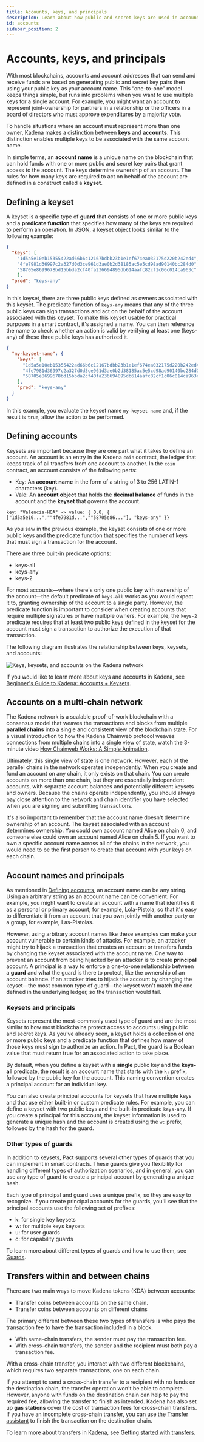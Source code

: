 ```yaml
---
title: Accounts, keys, and principals
description: Learn about how public and secret keys are used in accounts and how accounts on Kadena blockchain differ from accounts and addresses on most blockchains.
id: accounts
sidebar_position: 2
---
```


# Accounts, keys, and principals

With most blockchains, accounts and account addresses that can send and receive funds are based on generating public and secret key pairs then using your public key as your account name. 
This “one-to-one” model keeps things simple, but runs into problems when you want to use multiple keys for a single account. 
For example, you might want an account to represent joint-ownership for partners in a relationship or the officers in a board of directors who must approve expenditures by a majority vote.

To handle situations where an account must represent more than one owner, Kadena makes a distinction between **keys** and **accounts**. 
This distinction enables multiple keys to be associated with the same account name.

In simple terms, an **account name** is a unique name on the blockchain that can hold funds with one or more public and secret key pairs that grant access to the account. 
The keys determine ownership of an account. 
The rules for how many keys are required to act on behalf of the account are defined in a construct called a **keyset**.

## Defining a keyset

A keyset is a specific type of **guard** that consists of one or more  public keys and a **predicate function** that specifies how many of the keys are required to perform an operation. 
In JSON, a keyset object looks similar to the following example:

```json
{
  "keys": [
    "1d5a5e10eb15355422ad66b6c12167bdbb23b1e1ef674ea032175d220b242ed4",
    "4fe7981d36997c2a327d0d3ce961d3ae0b2d38185ac5e5cd98ad90140bc284d0",
    "58705e8699678bd15bbda2cf40fa236694895db614aafc82cf1c06c014ca963c"
    ],
  "pred": "keys-any"
}

```

In this keyset, there are three public keys defined as owners associated with this keyset.
The predicate function of `keys-any` means that any of the three public keys can sign transactions and act on the behalf of the account associated with this keyset.
To make this keyset usable for practical purposes in a smart contract, it's assigned a name.
You can then reference the name to check whether an action is valid by verifying at least one (keys-any)  of these three public keys has authorized it.

```json
{
  "my-keyset-name": {
    "keys": [
      "1d5a5e10eb15355422ad66b6c12167bdbb23b1e1ef674ea032175d220b242ed4",
      "4fe7981d36997c2a327d0d3ce961d3ae0b2d38185ac5e5cd98ad90140bc284d0",
      "58705e8699678bd15bbda2cf40fa236694895db614aafc82cf1c06c014ca963c"
    ],
    "pred": "keys-any"
  }
}
```

In this example, you evaluate the keyset name `my-keyset-name` and, if the result is `true`, allow the action to be performed.
 
## Defining accounts

Keysets are important because they are one part what it takes to define an account.
An account is an entry in the Kadena `coin` contract, the ledger that keeps track of all transfers from one account to another.
In the `coin` contract, an account consists of the following parts:

- Key: An **account name** in the form of a string of 3 to 256 LATIN-1 characters (key).
- Vale: An **account object** that holds the **decimal balance** of funds in the account and the **keyset** that governs the account.

```text
key: "Valencia-HOA" -> value: { 0.0, { ["1d5a5e10...",""4fe7981d...",""58705e86..."], "keys-any" }}
```

As you saw in the previous example, the keyset consists of one or more public keys and the predicate function that specifies the number of keys that must sign a transaction for the account.

There are three built-in predicate options:

- keys-all
- keys-any
- keys-2

For most accounts—where there's only one public key with ownership of the account—the default predicate of `keys-all` works as you would expect it to, granting ownership of the account to a single party. 
However, the predicate function is important to consider when creating accounts that require multiple signatures or have multiple owners. 
For example, the `keys-2` predicate requires that at least two public keys defined in the keyset for the account must sign a transaction to authorize the execution of that transaction.

The following diagram illustrates the relationship between keys, keysets, and accounts:

![Keys, keysets, and accounts on the Kadena network](/img/kadena-account.png)

If you would like to learn more about keys and accounts in Kadena, see [Beginner's Guide to Kadena: Accounts + Keysets](https://medium.com/kadena-io/beginners-guide-to-kadena-accounts-keysets-fb7f32104291).

## Accounts on a multi-chain network

The Kadena network is a scalable proof-of-work blockchain with a consensus model that weaves the transactions and blocks from multiple **parallel chains** into a single and consistent view of the blockchain state. 
For a visual introduction to how the Kadena Chainweb protocol weaves connections from multiple chains into a single view of state, watch the 3-minute video [How Chainweb Works: A Simple Animation](https://www.youtube.com/watch?v=hYvXxFbsN6I).

Ultimately, this single view of state is one network. 
However, each of the parallel chains in the network operates independently. 
When you create and fund an account on any chain, it only exists on that chain. 
You can create accounts on more than one chain, but they are essentially independent accounts, with separate account balances and potentially different keysets and owners. 
Because the chains operate independently, you should always pay close attention to the network and chain identifier you have selected when you are signing and submitting transactions.

It's also important to remember that the account name doesn't determine ownership of an account. 
The keyset associated with an account determines ownership. 
You could own account named Alice on chain 0, and someone else could own an account named Alice on chain 5. 
If you want to own a specific account name across all of the chains in the network, you would need to be the first person to create that account with your keys on each chain.

## Account names and principals

As mentioned in [Defining accounts](#defining-accounts), an account name can be any string. 
Using an arbitrary string as an account name can be convenient. 
For example, you might want to create an account with a name that identifies it as a personal or primary account, for example, Lola-Pistola, so that it's easy to differentiate it from an account that you own jointly with another party or a group, for example, Las-Pistolas.

However, using arbitrary account names like these examples can make your account vulnerable to certain kinds of attacks. 
For example, an attacker might try to hijack a transaction that creates an account or transfers funds by changing the keyset associated with the account name. 
One way to prevent an account from being hijacked by an attacker is to create **principal** account. 
A principal is a way to enforce a one-to-one relationship between a **guard** and what the guard is there to protect, like the ownership of an account balance. 
If an attacker tries to hijack the account by changing the keyset—the most common type of guard—the keyset won't match the one defined in the underlying ledger, so the transaction would fail.

### Keysets and principals

Keysets represent the most-commonly used type of guard and are the most similar to how most blockchains protect access to accounts using public and secret keys. 
As you've already seen, a keyset holds a collection of one or more public keys and a predicate function that defines how many of those keys must sign to authorize an action. 
In Pact, the guard is a Boolean value that must return true for an associated action to take place.

By default, when you define a keyset with a **single** public key and the **keys-all** predicate, the result is an account name that starts with the `k:` prefix, followed by the public key for the account. This naming convention creates a principal account for an individual key.

You can also create principal accounts for keysets that have multiple keys and that use either built-in or custom predicate rules. 
For example, you can define a keyset with two public keys and the built-in predicate `keys-any`. 
If you create a principal for this account, the keyset information is used to generate a unique hash and the account is created using the `w:` prefix, followed by the hash for the guard.

### Other types of guards

In addition to keysets, Pact supports several other types of guards that you can implement in smart contracts. 
These guards give you flexibility for handling different types of authorization scenarios, and in general, you can use any type of guard to create a principal account by generating a unique hash.

Each type of principal and guard uses a unique prefix, so they are easy to recognize. 
If you create principal accounts for the guards, you'll see that the principal accounts use the following set of prefixes:

- k: for single key keysets
- w: for multiple keys keysets
- u: for user guards
- c: for capability guards

To learn more about different types of guards and how to use them, see [Guards](/smart-contracts/guards). 

## Transfers within and between chains

There are two main ways to move Kadena tokens (KDA) between accounts:

- Transfer coins between accounts on the same chain.
- Transfer coins between accounts on different chains

The primary different between these two types of transfers is who pays the transaction fee to have the transaction included in a block.

- With same-chain transfers, the sender must pay the transaction fee.
- With cross-chain transfers, the sender and the recipient must both pay a transaction fee.

With a cross-chain transfer, you interact with two different blockchains, which requires two separate transactions, one on each chain.

If you attempt to send a cross-chain transfer to a recipient with no funds on the destination chain, the transfer operation won't be able to complete. However, anyone with funds on the destination chain can help to pay the required fee, allowing the transfer to finish as intended. Kadena has also set up **gas stations** cover the cost of transaction fees for cross-chain transfers. If you have an incomplete cross-chain transfer, you can use the [Transfer assistant](https://transfer.chainweb.com) to finish the transaction on the destination chain.

To learn more about transfers in Kadena, see [Getting started with transfers](https://medium.com/kadena-io/kadena-public-blockchain-getting-started-with-transfers-153bf87d6824).
